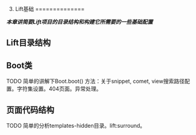 003. Lift基础
==============

***本章讲简要Lift项目的目录结构和构建它所需要的一些基础配置***

## Lift目录结构


## Boot类

TODO 简单的讲解下Boot.boot() 方法：关于snippet, comet, view搜索路径配置。字符集设置。404页面。异常处理。

## 页面代码结构

TODO 简单的分析templates-hidden目录。lift:surround。

